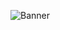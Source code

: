 ![Banner](https://raw.githubusercontent.com/garcialexco/Alex-Garcia/assets/.github/images/github_banner.jpg)
